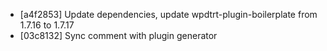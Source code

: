 * [a4f2853] Update dependencies, update wpdtrt-plugin-boilerplate from 1.7.16 to 1.7.17
* [03c8132] Sync comment with plugin generator
